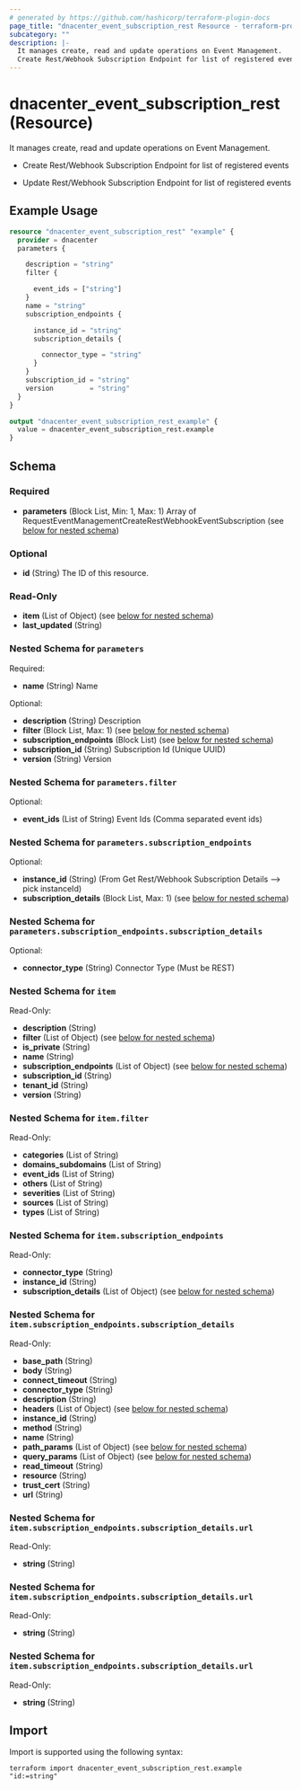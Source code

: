 ```yaml
---
# generated by https://github.com/hashicorp/terraform-plugin-docs
page_title: "dnacenter_event_subscription_rest Resource - terraform-provider-dnacenter"
subcategory: ""
description: |-
  It manages create, read and update operations on Event Management.
  Create Rest/Webhook Subscription Endpoint for list of registered eventsUpdate Rest/Webhook Subscription Endpoint for list of registered events
---
```


# dnacenter_event_subscription_rest (Resource)

It manages create, read and update operations on Event Management.

- Create Rest/Webhook Subscription Endpoint for list of registered events

- Update Rest/Webhook Subscription Endpoint for list of registered events

## Example Usage

```terraform
resource "dnacenter_event_subscription_rest" "example" {
  provider = dnacenter
  parameters {

    description = "string"
    filter {

      event_ids = ["string"]
    }
    name = "string"
    subscription_endpoints {

      instance_id = "string"
      subscription_details {

        connector_type = "string"
      }
    }
    subscription_id = "string"
    version         = "string"
  }
}

output "dnacenter_event_subscription_rest_example" {
  value = dnacenter_event_subscription_rest.example
}
```

<!-- schema generated by tfplugindocs -->
## Schema

### Required

- **parameters** (Block List, Min: 1, Max: 1) Array of RequestEventManagementCreateRestWebhookEventSubscription (see [below for nested schema](#nestedblock--parameters))

### Optional

- **id** (String) The ID of this resource.

### Read-Only

- **item** (List of Object) (see [below for nested schema](#nestedatt--item))
- **last_updated** (String)

<a id="nestedblock--parameters"></a>
### Nested Schema for `parameters`

Required:

- **name** (String) Name

Optional:

- **description** (String) Description
- **filter** (Block List, Max: 1) (see [below for nested schema](#nestedblock--parameters--filter))
- **subscription_endpoints** (Block List) (see [below for nested schema](#nestedblock--parameters--subscription_endpoints))
- **subscription_id** (String) Subscription Id (Unique UUID)
- **version** (String) Version

<a id="nestedblock--parameters--filter"></a>
### Nested Schema for `parameters.filter`

Optional:

- **event_ids** (List of String) Event Ids (Comma separated event ids)


<a id="nestedblock--parameters--subscription_endpoints"></a>
### Nested Schema for `parameters.subscription_endpoints`

Optional:

- **instance_id** (String) (From 	Get Rest/Webhook Subscription Details --> pick instanceId)
- **subscription_details** (Block List, Max: 1) (see [below for nested schema](#nestedblock--parameters--subscription_endpoints--subscription_details))

<a id="nestedblock--parameters--subscription_endpoints--subscription_details"></a>
### Nested Schema for `parameters.subscription_endpoints.subscription_details`

Optional:

- **connector_type** (String) Connector Type (Must be REST)




<a id="nestedatt--item"></a>
### Nested Schema for `item`

Read-Only:

- **description** (String)
- **filter** (List of Object) (see [below for nested schema](#nestedobjatt--item--filter))
- **is_private** (String)
- **name** (String)
- **subscription_endpoints** (List of Object) (see [below for nested schema](#nestedobjatt--item--subscription_endpoints))
- **subscription_id** (String)
- **tenant_id** (String)
- **version** (String)

<a id="nestedobjatt--item--filter"></a>
### Nested Schema for `item.filter`

Read-Only:

- **categories** (List of String)
- **domains_subdomains** (List of String)
- **event_ids** (List of String)
- **others** (List of String)
- **severities** (List of String)
- **sources** (List of String)
- **types** (List of String)


<a id="nestedobjatt--item--subscription_endpoints"></a>
### Nested Schema for `item.subscription_endpoints`

Read-Only:

- **connector_type** (String)
- **instance_id** (String)
- **subscription_details** (List of Object) (see [below for nested schema](#nestedobjatt--item--subscription_endpoints--subscription_details))

<a id="nestedobjatt--item--subscription_endpoints--subscription_details"></a>
### Nested Schema for `item.subscription_endpoints.subscription_details`

Read-Only:

- **base_path** (String)
- **body** (String)
- **connect_timeout** (String)
- **connector_type** (String)
- **description** (String)
- **headers** (List of Object) (see [below for nested schema](#nestedobjatt--item--subscription_endpoints--subscription_details--headers))
- **instance_id** (String)
- **method** (String)
- **name** (String)
- **path_params** (List of Object) (see [below for nested schema](#nestedobjatt--item--subscription_endpoints--subscription_details--path_params))
- **query_params** (List of Object) (see [below for nested schema](#nestedobjatt--item--subscription_endpoints--subscription_details--query_params))
- **read_timeout** (String)
- **resource** (String)
- **trust_cert** (String)
- **url** (String)

<a id="nestedobjatt--item--subscription_endpoints--subscription_details--headers"></a>
### Nested Schema for `item.subscription_endpoints.subscription_details.url`

Read-Only:

- **string** (String)


<a id="nestedobjatt--item--subscription_endpoints--subscription_details--path_params"></a>
### Nested Schema for `item.subscription_endpoints.subscription_details.url`

Read-Only:

- **string** (String)


<a id="nestedobjatt--item--subscription_endpoints--subscription_details--query_params"></a>
### Nested Schema for `item.subscription_endpoints.subscription_details.url`

Read-Only:

- **string** (String)

## Import

Import is supported using the following syntax:

```shell
terraform import dnacenter_event_subscription_rest.example "id:=string"
```
